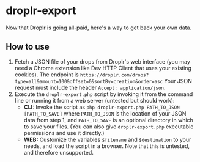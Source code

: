 droplr-export
=============

Now that Droplr is going all-paid, here's a way to get back your own data.

## How to use

1. Fetch a JSON file of your drops from Droplr's web interface (you may need 
   a Chrome extension like Dev HTTP Client that uses your existing cookies). 
   The endpoint is 
       `https://droplr.com/drops?type=all&amount=100&offset=0&sortBy=creation&order=asc`
   Your JSON request must include the header `Accept: application/json`.
2. Execute the `droplr-export.php` script by invoking it from the command line 
   or running it from a web server (untested but should work):
   - **CLI:** Invoke the script as 
        `php droplr-export.php PATH_TO_JSON [PATH_TO_SAVE]`
   where `PATH_TO_JSON` is the location of your JSON data from step 1, and 
   `PATH_TO_SAVE` is an optional directory in which to save your files. (You 
   can also give `droplr-export.php` executable permissions and use it directly.)
   - **WEB:** Customize the variables `$filename` and `$destination` to 
   your needs, and load the script in a browser. Note that this is untested, 
   and therefore unsupported.